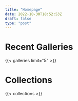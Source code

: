 ```yaml
---
title: "Homepage"
date: 2022-10-30T18:52:53Z
draft: false
type: "post"
---
```

# Recent Galleries

{{< galleries limit="5" >}}

# Collections

{{< collections >}}

